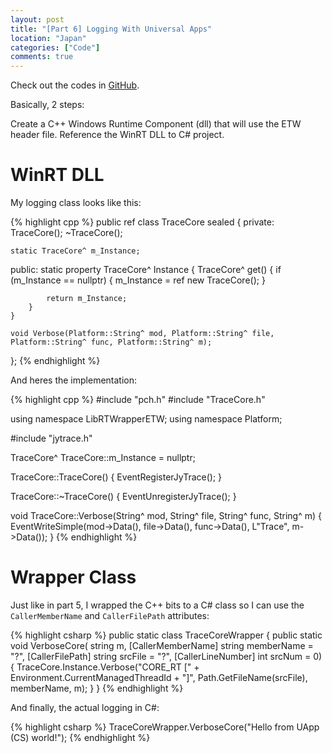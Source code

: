 ```yaml
---
layout: post
title: "[Part 6] Logging With Universal Apps"
location: "Japan"
categories: ["Code"]
comments: true
---
```


Check out the codes in [GitHub](https://github.com/idrilsilverfoot/win32-etw-manifest).

Basically, 2 steps:

Create a C++ Windows Runtime Component (dll) that will use the ETW header file.
Reference the WinRT DLL to C# project.

# WinRT DLL
My logging class looks like this:

{% highlight cpp %}
public ref class TraceCore sealed
{
private:
    TraceCore();
    ~TraceCore();
          
    static TraceCore^ m_Instance;

public:
    static property TraceCore^ Instance
    {
        TraceCore^ get()
        {
            if (m_Instance == nullptr)
            {
                m_Instance = ref new TraceCore();
            }
            
            return m_Instance;
        }
    }

    void Verbose(Platform::String^ mod, Platform::String^ file, Platform::String^ func, Platform::String^ m);
};
{% endhighlight %}

And heres the implementation:

{% highlight cpp %}
#include "pch.h"
#include "TraceCore.h"

using namespace LibRTWrapperETW;
using namespace Platform;

#include "jytrace.h"

TraceCore^ TraceCore::m_Instance = nullptr;

TraceCore::TraceCore()
{
    EventRegisterJyTrace();
}

TraceCore::~TraceCore()
{
    EventUnregisterJyTrace();
}

void TraceCore::Verbose(String^ mod, String^ file, String^ func, String^ m)
{
    EventWriteSimple(mod->Data(), file->Data(), func->Data(), L"Trace", m->Data());
}
{% endhighlight %}

# Wrapper Class

Just like in part 5, I wrapped the C++ bits to a C# class so I can use the `CallerMemberName` and `CallerFilePath` attributes:

{% highlight csharp %}
public static class TraceCoreWrapper
{
    public static void VerboseCore(
        string m,
        [CallerMemberName] string memberName = "?",
        [CallerFilePath] string srcFile = "?",
        [CallerLineNumber] int srcNum = 0)
    {
        TraceCore.Instance.Verbose("CORE_RT [" + Environment.CurrentManagedThreadId + "]", Path.GetFileName(srcFile), memberName, m);
    }
}
{% endhighlight %}

And finally, the actual logging in C#:

{% highlight csharp %}
TraceCoreWrapper.VerboseCore("Hello from UApp (CS) world!");
{% endhighlight %}
